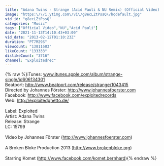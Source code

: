 ```yaml
---
title: "Adana Twins - Strange (Acid Pauli & NU Remix) (Official Video) | Exploited"
image: "https:\/\/i.ytimg.com\/vi\/g8ecLZtPssQ\/hqdefault.jpg"
vid_id: "g8ecLZtPssQ"
categories: "Music"
tags: ["Official Video","NU","Acid Pauli"]
date: "2021-11-13T14:10:43+03:00"
vid_date: "2013-02-12T01:10:23Z"
duration: "PT7M29S"
viewcount: "13811683"
likeCount: "133333"
dislikeCount: "3716"
channel: "Exploitedrec"
---
```

{% raw %}iTunes: www.itunes.apple.com/album/strange-single/id606134301<br />Beatport: <a rel="nofollow" target="blank" href="http://www.beatport.com/release/strange/1043415">http://www.beatport.com/release/strange/1043415</a><br />Directed by Johannes Förster: <a rel="nofollow" target="blank" href="http://www.johannesfoerster.com">http://www.johannesfoerster.com</a><br />Facebook: <a rel="nofollow" target="blank" href="http://www.facebook.com/exploitedrecords">http://www.facebook.com/exploitedrecords</a><br />Web: <a rel="nofollow" target="blank" href="http://exploitedghetto.de/">http://exploitedghetto.de/</a><br /><br />Label: Exploited <br />Artist: Adana Twins <br />Release: Strange<br />LC: 15799<br /><br />Video by Johannes Förster (<a rel="nofollow" target="blank" href="http://www.johannesfoerster.com)">http://www.johannesfoerster.com)</a><br /><br />A Broken Bloke Production 2013 (<a rel="nofollow" target="blank" href="http://www.brokenbloke.org)">http://www.brokenbloke.org)</a><br /><br />Starring Komet (<a rel="nofollow" target="blank" href="http://www.facebook.com/komet.bernhard)">http://www.facebook.com/komet.bernhard)</a>{% endraw %}
